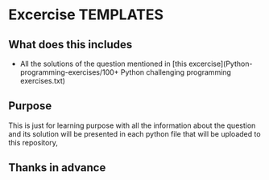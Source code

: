 # Excercise TEMPLATES

## What does this includes
* All the solutions of the question mentioned in [this excercise](Python-programming-exercises/100+ Python challenging programming exercises.txt)

## Purpose
This is just for learning purpose with all the information about the question and its
solution will be presented in each python file that will be uploaded to this repository,


## Thanks in advance
